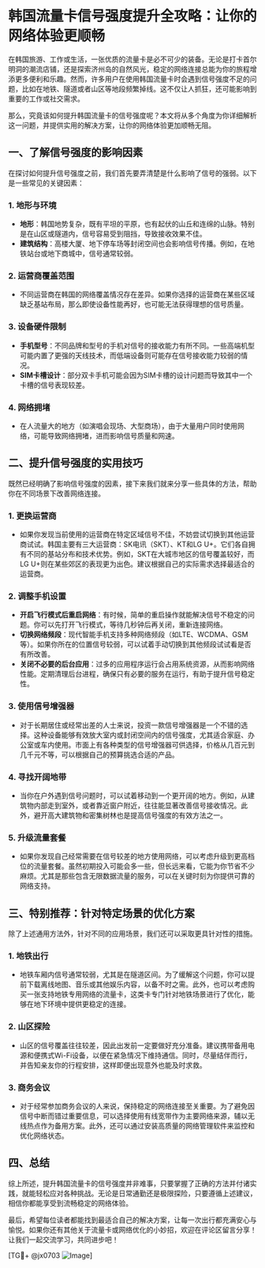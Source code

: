 # 韩国流量卡信号强度提升全攻略：让你的网络体验更顺畅

在韩国旅游、工作或生活，一张优质的流量卡是必不可少的装备。无论是打卡首尔明洞的潮流店铺，还是探索济州岛的自然风光，稳定的网络连接总能为你的旅程增添更多便利和乐趣。然而，许多用户在使用韩国流量卡时会遇到信号强度不足的问题，比如在地铁、隧道或者山区等地段频繁掉线。这不仅让人抓狂，还可能影响到重要的工作或社交需求。

那么，究竟该如何提升韩国流量卡的信号强度呢？本文将从多个角度为你详细解析这一问题，并提供实用的解决方案，让你的网络体验更加顺畅无阻。

## 一、了解信号强度的影响因素

在探讨如何提升信号强度之前，我们首先要弄清楚是什么影响了信号的强弱。以下是一些常见的关键因素：

### 1. **地形与环境**
   - **地形**：韩国地势复杂，既有平坦的平原，也有起伏的山丘和连绵的山脉。特别是在山区或隧道内，信号容易受到阻挡，导致接收效果不佳。
   - **建筑结构**：高楼大厦、地下停车场等封闭空间也会影响信号传播。例如，在地铁站台或地下商城中，信号通常较弱。

### 2. **运营商覆盖范围**
   - 不同运营商在韩国的网络覆盖情况存在差异。如果你选择的运营商在某些区域缺乏基站布局，那么即使设备性能再好，也可能无法获得理想的信号质量。

### 3. **设备硬件限制**
   - **手机型号**：不同品牌和型号的手机对信号的接收能力有所不同。一些高端机型可能内置了更强的天线技术，而低端设备则可能存在信号接收能力较弱的情况。
   - **SIM卡槽设计**：部分双卡手机可能会因为SIM卡槽的设计问题而导致其中一个卡槽的信号表现较差。

### 4. **网络拥堵**
   - 在人流量大的地方（如演唱会现场、大型商场），由于大量用户同时使用网络，可能导致网络拥堵，进而影响信号质量和网速。

## 二、提升信号强度的实用技巧

既然已经明确了影响信号强度的因素，接下来我们就来分享一些具体的方法，帮助你在不同场景下改善网络连接。

### 1. **更换运营商**
   - 如果你发现当前使用的运营商在特定区域信号不佳，不妨尝试切换到其他运营商试试。韩国主要有三大运营商：SK电讯（SKT）、KT和LG U+。它们各自拥有不同的基站分布和技术优势。例如，SKT在大城市地区的信号覆盖较好，而LG U+则在某些郊区的表现更为出色。建议根据自己的实际需求选择最适合的运营商。

### 2. **调整手机设置**
   - **开启飞行模式后重启网络**：有时候，简单的重启操作就能解决信号不稳定的问题。你可以先打开飞行模式，等待几秒钟后再关闭，重新连接网络。
   - **切换网络频段**：现代智能手机支持多种网络频段（如LTE、WCDMA、GSM等）。如果你所在的位置信号较弱，可以试着手动切换到其他频段试试看是否有所改善。
   - **关闭不必要的后台应用**：过多的应用程序运行会占用系统资源，从而影响网络性能。定期清理后台进程，确保只有必要的服务在运行，有助于提升信号稳定性。

### 3. **使用信号增强器**
   - 对于长期居住或经常出差的人士来说，投资一款信号增强器是一个不错的选择。这种设备能够有效放大室内或封闭空间内的信号强度，尤其适合家庭、办公室或车内使用。市面上有各种类型的信号增强器可供选择，价格从几百元到几千元不等，可以根据自己的预算挑选合适的产品。

### 4. **寻找开阔地带**
   - 当你在户外遇到信号问题时，可以试着移动到一个更开阔的地方。例如，从建筑物内部走到室外，或者靠近窗户附近，往往能显著改善信号接收情况。此外，避开高大建筑物和密集树林也是提高信号强度的有效方法之一。

### 5. **升级流量套餐**
   - 如果你发现自己经常需要在信号较差的地方使用网络，可以考虑升级到更高档位的流量套餐。虽然初期投入可能会多一些，但长远来看，它能为你节省不少麻烦。尤其是那些包含无限数据流量的服务，可以在关键时刻为你提供可靠的网络支持。

## 三、特别推荐：针对特定场景的优化方案

除了上述通用方法外，针对不同的应用场景，我们还可以采取更具针对性的措施。

### 1. **地铁出行**
   - 地铁车厢内信号通常较弱，尤其是在隧道区间。为了缓解这个问题，你可以提前下载离线地图、音乐或其他娱乐内容，以备不时之需。此外，也可以考虑购买一张支持地铁专用网络的流量卡，这类卡专门针对地铁场景进行了优化，能够在地下环境中提供更稳定的连接。

### 2. **山区探险**
   - 山区的信号覆盖往往较差，因此出发前一定要做好充分准备。建议携带备用电源和便携式Wi-Fi设备，以便在紧急情况下维持通信。同时，尽量结伴而行，并告知亲友你的行程安排，这样即便出现意外也能及时求救。

### 3. **商务会议**
   - 对于经常参加商务会议的人来说，保持稳定的网络连接至关重要。为了避免因信号中断而错过重要信息，可以选择使用有线宽带作为主要网络来源，辅以无线热点作为备用方案。此外，还可以通过安装高质量的网络管理软件来监控和优化网络状态。

## 四、总结

综上所述，提升韩国流量卡的信号强度并非难事，只要掌握了正确的方法并付诸实践，就能轻松应对各种挑战。无论是日常通勤还是极限探险，只要遵循上述建议，相信你都能享受到流畅稳定的网络体验。

最后，希望每位读者都能找到最适合自己的解决方案，让每一次出行都充满安心与愉悦。如果你还有其他关于流量卡或网络优化的小妙招，欢迎在评论区留言分享！让我们一起交流学习，共同进步吧！

[TG💪+ @jx0703 ![Image](https://github.com/user-attachments/assets/dbca1d08-cadb-493c-b0ec-ad6f7a83f270)]